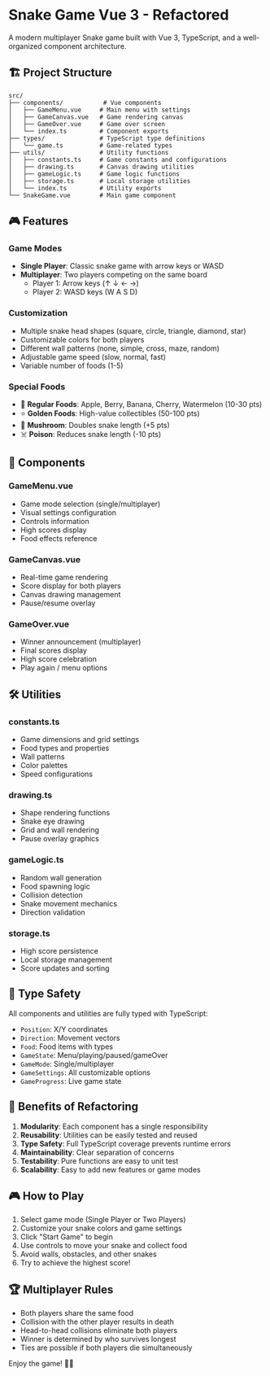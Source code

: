 # Snake Game Vue 3 - Refactored

A modern multiplayer Snake game built with Vue 3, TypeScript, and a well-organized component architecture.

## 🏗️ Project Structure

```
src/
├── components/           # Vue components
│   ├── GameMenu.vue     # Main menu with settings
│   ├── GameCanvas.vue   # Game rendering canvas
│   ├── GameOver.vue     # Game over screen
│   └── index.ts         # Component exports
├── types/               # TypeScript type definitions
│   └── game.ts          # Game-related types
├── utils/               # Utility functions
│   ├── constants.ts     # Game constants and configurations
│   ├── drawing.ts       # Canvas drawing utilities
│   ├── gameLogic.ts     # Game logic functions
│   ├── storage.ts       # Local storage utilities
│   └── index.ts         # Utility exports
└── SnakeGame.vue        # Main game component
```

## 🎮 Features

### Game Modes
- **Single Player**: Classic snake game with arrow keys or WASD
- **Multiplayer**: Two players competing on the same board
  - Player 1: Arrow keys (↑ ↓ ← →)
  - Player 2: WASD keys (W A S D)

### Customization
- Multiple snake head shapes (square, circle, triangle, diamond, star)
- Customizable colors for both players
- Different wall patterns (none, simple, cross, maze, random)
- Adjustable game speed (slow, normal, fast)
- Variable number of foods (1-5)

### Special Foods
- 🍎 **Regular Foods**: Apple, Berry, Banana, Cherry, Watermelon (10-30 pts)
- ⭐ **Golden Foods**: High-value collectibles (50-100 pts)
- 🍄 **Mushroom**: Doubles snake length (+5 pts)
- ☠️ **Poison**: Reduces snake length (-10 pts)

## 🔧 Components

### GameMenu.vue
- Game mode selection (single/multiplayer)
- Visual settings configuration
- Controls information
- High scores display
- Food effects reference

### GameCanvas.vue
- Real-time game rendering
- Score display for both players
- Canvas drawing management
- Pause/resume overlay

### GameOver.vue
- Winner announcement (multiplayer)
- Final scores display
- High score celebration
- Play again / menu options

## 🛠️ Utilities

### constants.ts
- Game dimensions and grid settings
- Food types and properties
- Wall patterns
- Color palettes
- Speed configurations

### drawing.ts
- Shape rendering functions
- Snake eye drawing
- Grid and wall rendering
- Pause overlay graphics

### gameLogic.ts
- Random wall generation
- Food spawning logic
- Collision detection
- Snake movement mechanics
- Direction validation

### storage.ts
- High score persistence
- Local storage management
- Score updates and sorting

## 🎯 Type Safety

All components and utilities are fully typed with TypeScript:

- `Position`: X/Y coordinates
- `Direction`: Movement vectors
- `Food`: Food items with types
- `GameState`: Menu/playing/paused/gameOver
- `GameMode`: Single/multiplayer
- `GameSettings`: All customizable options
- `GameProgress`: Live game state

## 🚀 Benefits of Refactoring

1. **Modularity**: Each component has a single responsibility
2. **Reusability**: Utilities can be easily tested and reused
3. **Type Safety**: Full TypeScript coverage prevents runtime errors
4. **Maintainability**: Clear separation of concerns
5. **Testability**: Pure functions are easy to unit test
6. **Scalability**: Easy to add new features or game modes

## 🎮 How to Play

1. Select game mode (Single Player or Two Players)
2. Customize your snake colors and game settings
3. Click "Start Game" to begin
4. Use controls to move your snake and collect food
5. Avoid walls, obstacles, and other snakes
6. Try to achieve the highest score!

## 🏆 Multiplayer Rules

- Both players share the same food
- Collision with the other player results in death
- Head-to-head collisions eliminate both players
- Winner is determined by who survives longest
- Ties are possible if both players die simultaneously

Enjoy the game! 🐍✨
